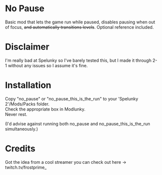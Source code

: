 # No Pause
Basic mod that lets the game run while paused, disables pausing when out of focus, ~~and automatically transitions levels~~.
Optional reference included.

# Disclaimer
I'm really bad at Spelunky so I've barely tested this, but I made it through 2-1 without any issues so I assume it's fine.

# Installation
Copy "no_pause" or "no_pause_this_is_the_run" to your 'Spelunky 2'/Mods/Packs folder.  
Check the appropriate box in Modlunky.  
Never rest.  
  
(I'd advise against running both no_pause and no_pause_this_is_the_run simultaneously.)

# Credits
Got the idea from a cool streamer you can check out here -> twitch.tv/frostprime_
